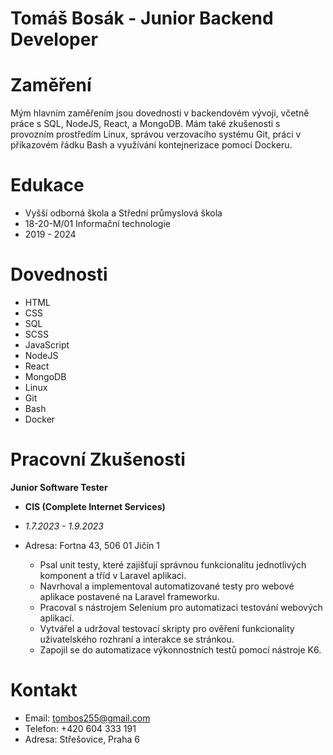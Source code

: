 # Tomáš Bosák - Junior Backend Developer

# **Zaměření**

Mým hlavním zaměřením jsou dovednosti v backendovém vývoji, včetně práce s SQL, NodeJS, React, a MongoDB. Mám také zkušenosti s provozním prostředím Linux, správou verzovacího systému Git, práci v příkazovém řádku Bash a využívání kontejnerizace pomocí Dockeru.

# **Edukace**
- Vyšší odborná škola a Střední průmyslová škola
- 18-20-M/01 Informační technologie
- 2019 - 2024

# **Dovednosti**
- HTML
- CSS
- SQL
- SCSS
- JavaScript
- NodeJS
- React
- MongoDB
- Linux
- Git
- Bash
- Docker


# **Pracovní Zkušenosti**

**Junior Software Tester**
- **CIS (Complete Internet Services)**
- *1.7.2023 - 1.9.2023*
- Adresa: Fortna 43, 506 01 Jičín 1

    - Psal unit testy, které zajišťují správnou funkcionalitu jednotlivých komponent a tříd v Laravel aplikaci.
    - Navrhoval a implementoval automatizované testy pro webové aplikace postavené na Laravel frameworku.
    - Pracoval s nástrojem Selenium pro automatizaci testování webových aplikací.
    - Vytvářel a udržoval testovací skripty pro ověření funkcionality uživatelského rozhraní a interakce se stránkou.
    - Zapojil se do automatizace výkonnostních testů pomocí nástroje K6.

# **Kontakt**
- Email: tombos255@gmail.com
- Telefon: +420 604 333 191
- Adresa: Střešovice, Praha 6









